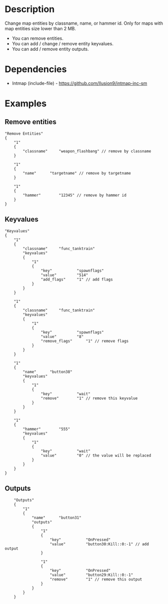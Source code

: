 # Description
Change map entities by classname, name, or hammer id. Only for maps with map entities size lower than 2 MB.
- You can remove entities.
- You can add / change / remove entity keyvalues.
- You can add / remove entity outputs.

# Dependencies
- Intmap (include-file) - https://github.com/Ilusion9/intmap-inc-sm

# Examples
## Remove entities
```
"Remove Entities"
{
	"1"
	{
		"classname"		"weapon_flashbang" // remove by classname
	}

	"1"
	{
		"name"		"targetname" // remove by targetname
	}

	"1"
	{
		"hammer"		"12345" // remove by hammer id
	}
}
```

## Keyvalues
```
"Keyvalues"
{
	"1"
	{
		"classname"		"func_tanktrain"
		"keyvalues"
		{
			"1"
			{
				"key"			"spawnflags"
				"value"			"514"
				"add_flags"		"1" // add flags
			}
		}
	}

	"1"
	{
		"classname"		"func_tanktrain"
		"keyvalues"
		{
			"1"
			{
				"key"			"spawnflags"
				"value"			"8"
				"remove_flags"		"1" // remove flags
			}
		}
	}

	"1"
	{
		"name"		"button38"
		"keyvalues"
		{
			"1"
			{
				"key"			"wait"
				"remove"		"1" // remove this keyvalue
			}
		}
	}

	"1"
	{
		"hammer"		"555"
		"keyvalues"
		{
			"1"
			{
				"key"			"wait"
				"value"			"0" // the value will be replaced
			}
		}
	}
}
```

## Outputs
```
	"Outputs"
	{
		"1"
		{
			"name"		"button31"
			"outputs"
			{
				"1"
				{
					"key"			"OnPressed"
					"value"			"button30:Kill::0:-1" // add output
				}
				
				"1"
				{
					"key"			"OnPressed"
					"value"			"button29:Kill::0:-1"
					"remove"		"1" // remove this output
				}
			}
		}
	}
```
